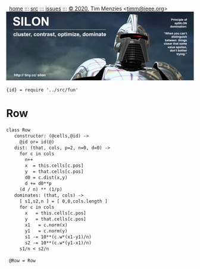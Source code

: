 <a name=top>&nbsp;<p></a>       
&nbsp;&nbsp;[home](http://tiny.cc/silon#top) :::
[src](https://github.com/timm/silon/raw/master/src) :::
[issues](http://tiny.cc/silon) :::
<a href="https://github.com/timm/silon/raw/master/raw/master/LICENSE.md">&copy; 2020</a>, Tim Menzies <<a href="mailto:timm@ieee.org">timm&commat;ieee.org</a>>
<br> [<img width=900 src="https://github.com/timm/silon/raw/master/etc/img/banner.jpg">](http://tiny.cc/silon)<br>


    {id} = require '../src/fun'

# Row

    class Row
       constructor: (@cells,@id) ->
         @id or= id(@)
       dist: (that, cols, p=2, n=0, d=0) ->
         for c in cols
           n++
           x  = this.cells[c.pos]
           y  = that.cells[c.pos]
           d0 = c.dist(x,y)
           d += d0**p
         (d / n) ** (1/p)
       dominates: (that, cols) ->
         [ s1,s2,n ] = [ 0,0,cols.length ]
         for c in cols
           x   = this.cells[c.pos]
           y   = that.cells[c.pos]
           x1   = c.norm(x)
           y1   = c.norm(y)
           s1 -= 10**(c.w*(x1-y1)/n)
           s2 -= 10**(c.w*(y1-x1)/n)
         s1/n < s2/n

     @Row = Row
